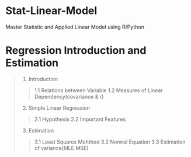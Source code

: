 # Stat-Linear-Model
Master Statistic and Applied Linear Model using R/Python
# Regression Introduction and Estimation
> 1. Introduction
>> 1.1 Relations between Variable
>> 1.2 Measures of Linear Dependency(covariance & r)
> 2. Simple Linear Regression
>> 2.1 Hypothesis
>> 2.2 Important Features
> 3. Estimation
>> 3.1 Least Squares Mehthod
>> 3.2 Nomral Equation
>> 3.3 Estimation of variance(MLE.MSE)
